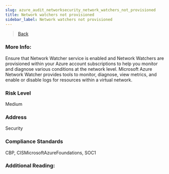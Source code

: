 ```yaml
---
slug: azure_audit_networksecurity_network_watchers_not_provisioned
title: Network watchers not provisioned
sidebar_label: Network watchers not provisioned
---
```

> [Back](../../azurenetworkaudit)

### More Info:
Ensure that Network Watcher service is enabled and Network Watchers are provisioned within your Azure account subscriptions to help you monitor and diagnose various conditions at the network level. Microsoft Azure Network Watcher provides tools to monitor, diagnose, view metrics, and enable or disable logs for resources within a virtual network.

### Risk Level
Medium

### Address
Security

### Compliance Standards
CBP, CISMicrosoftAzureFoundations, SOC1

### Additional Reading:

